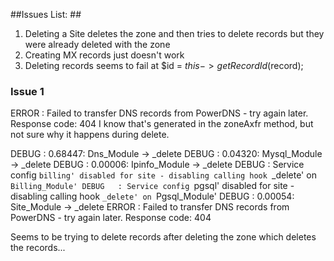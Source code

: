 ##Issues List: ##
1) Deleting a Site deletes the zone and then tries to delete records but they were already deleted with the zone
2) Creating MX records just doesn't work
3) Deleting records seems to fail at $id = $this->getRecordId($record);



### Issue 1 ###
ERROR   : Failed to transfer DNS records from PowerDNS - try again later. Response code: 404
I know that's generated in the zoneAxfr method, but not sure why it happens during delete.

DEBUG   : 0.68447: Dns_Module -> _delete
DEBUG   : 0.04320: Mysql_Module -> _delete
DEBUG   : 0.00006: Ipinfo_Module -> _delete
DEBUG   : Service config `billing' disabled for site - disabling calling hook `_delete' on `Billing_Module'
DEBUG   : Service config `pgsql' disabled for site - disabling calling hook `_delete' on `Pgsql_Module'
DEBUG   : 0.00054: Site_Module -> _delete
ERROR   : Failed to transfer DNS records from PowerDNS - try again later. Response code: 404

Seems to be trying to delete records after deleting the zone which deletes the records...